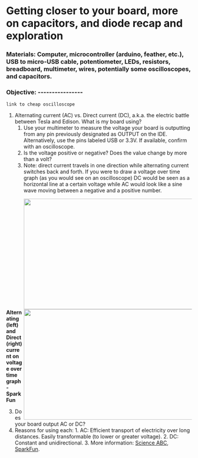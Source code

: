 # Getting closer to your board, more on capacitors, and diode recap and exploration
### Materials: Computer, microcontroller (arduino, feather, etc.), USB to micro-USB cable, potentiometer, LEDs, resistors, breadboard, multimeter, wires, potentially some oscilloscopes, and capacitors.
### Objective: ----------------
```
link to cheap oscilloscope
```
1. Alternating current (AC) vs. Direct current (DC), a.k.a. the electric battle between Tesla and Edison. What is my board using?
   1. Use your multimeter to measure the voltage your board is outputting from any pin previously designated as OUTPUT on the IDE. Alternatively, use the pins labeled USB or 3.3V. If available, confirm with an oscilloscope.
    1. Is the voltage positive or negative? Does the value change by more than a volt?
    2. Note: direct current travels in one direction while alternating current switches back and forth. If you were to draw a voltage over time graph (as you would see on an oscilloscope) DC would be seen as a horizontal line at a certain voltage while AC would look like a sine wave moving between a negative and a positive number.
          <p>
          <img align="left" width="600" height="300" src="https://user-images.githubusercontent.com/52707386/62074492-ca43f300-b1f7-11e9-82b2-dd6313bd6f69.png">
          <img align="right" width="600" height="300" src="https://user-images.githubusercontent.com/52707386/62074488-c87a2f80-b1f7-11e9-8635-cfee45a2432d.png">
<b align="center"> Alternating (left) and Direct (right) current on voltage over time graph - SparkFun </b>
          
           
3. Does your board output AC or DC?
  2. Reasons for using each:
    1. AC: Efficient transport of electricity over long distances. Easily transformable (to lower or greater voltage).
    2. DC: Constant and unidirectional.
    3. More information: [Science ABC](https://www.scienceabc.com/innovation/ac-vs-dc-alternating-current-or-direct-current-which-is-better.html), [SparkFun](https://learn.sparkfun.com/tutorials/alternating-current-ac-vs-direct-current-dc/all#direct-current-dc).

